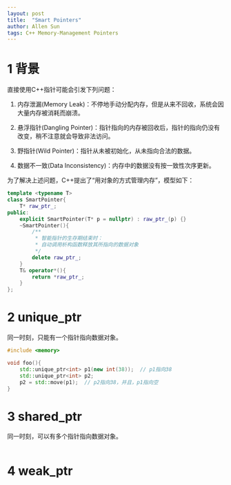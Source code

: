 ```yaml
---
layout: post
title:  "Smart Pointers"
author: Allen Sun
tags: C++ Memory-Management Pointers
---
```


# 1 背景

直接使用C++指针可能会引发下列问题：

1. 内存泄漏(Memory Leak)：不停地手动分配内存，但是从来不回收，系统会因大量内存被消耗而崩溃。

2. 悬浮指针(Dangling Pointer)：指针指向的内存被回收后，指针的指向仍没有改变，稍不注意就会导致非法访问。

3. 野指针(Wild Pointer)：指针从未被初始化，从未指向合法的数据。

4. 数据不一致(Data Inconsistency)：内存中的数据没有按一致性次序更新。

为了解决上述问题，C++提出了“用对象的方式管理内存”，模型如下：
```cpp
template <typename T>
class SmartPointer{
    T* raw_ptr_;
public:
    explicit SmartPointer(T* p = nullptr) : raw_ptr_(p) {}
    ~SmartPointer(){
        /**
         * 智能指针的生存期结束时：
         * 自动调用析构函数释放其所指向的数据对象
         */
        delete raw_ptr_;
    }
    T& operator*(){
        return *raw_ptr_;
    }
};
```

# 2 unique_ptr

同一时刻，只能有一个指针指向数据对象。
```cpp
#include <memory>

void foo(){
    std::unique_ptr<int> p1(new int(38));  // p1指向38
    std::unique_ptr<int> p2;
    p2 = std::move(p1);  // p2指向38，并且，p1指向空
}
```

# 3 shared_ptr

同一时刻，可以有多个指针指向数据对象。
```cpp

```


# 4 weak_ptr


